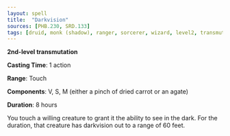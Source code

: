 ```yaml
---
layout: spell
title:  "Darkvision"
sources: [PHB.230, SRD.133]
tags: [druid, monk (shadow), ranger, sorcerer, wizard, level2, transmutation]
---
```


**2nd-level transmutation**

**Casting Time**: 1 action

**Range**: Touch

**Components**: V, S, M (either a pinch of dried carrot or an agate)

**Duration**: 8 hours

You touch a willing creature to grant it the ability to see in the dark. For the duration, that creature has darkvision out to a range of 60 feet.
